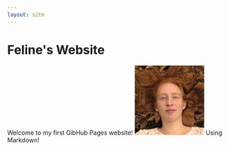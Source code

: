 ```yaml
---
layout: site
---
```

# Feline's Website
Welcome to my first GibHub Pages website!
![Link naar foto](images/profielfoto.jpg)
Using Markdown!

